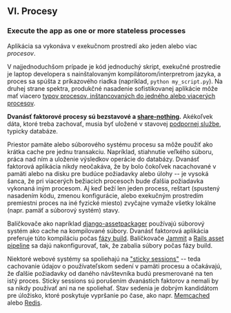 ## VI. Procesy
### Execute the app as one or more stateless processes

Aplikácia sa vykonáva v exekučnom prostredí ako jeden alebo viac *procesov*.

V najjednoduchšom prípade je kód jednoduchý skript, exekučné prostredie je laptop developera s nainštalovaným kompilátorom/interpretrom jazyka, a proces sa spúšta z príkazového riadka (napríklad, `python my_script.py`).  Na druhej strane spektra, produkčné nasadenie sofistikovanej aplikácie môže mať viacero [typov procesov, inštancovaných do jedného alebo viacerých procesov](./concurrency).

**Dvanásť faktorové procesy sú bezstavové a [share-nothing](https://en.wikipedia.org/wiki/Shared_nothing_architecture).**  Akékoľvek dáta, ktoré treba zachovať, musia byť uložené v stavovej [podpornej službe](./backing-services), typicky databáze.

Priestor pamäte alebo súborového systému procesu sa môže použiť ako krátka cache pre jednu transakciu.  Napríklad, stiahnutie veľkého súboru, práca nad ním a uloženie výsledkov operácie do databázy.  Dvanásť faktorová aplikácia nikdy neočakáva, že by bolo čokoľvek nacachované v pamäti alebo na disku pre budúce požiadavky alebo úlohy -- je vysoká šanca, že pri viacerých bežiacich procesoch bude ďalšia požiadavka vykonaná iným procesom. Aj keď beží len jeden process, reštart (spustený nasadením kódu, zmenou konfigurácie, alebo exekučným prostredím premiestni proces na iné fyzické miesto) zvyčajne vymaže všetky lokálne (napr. pamäť a súborový systém) stavy.

Balíčkovače ako napríklad [django-assetpackager](http://code.google.com/p/django-assetpackager/) používajú súborový systém ako cache na kompilované súbory.  Dvanásť faktorová aplikácia preferuje túto kompiláciu počas [fázy build](/build-release-run). Balíčkovače [Jammit](http://documentcloud.github.com/jammit/) a [Rails asset pipeline](http://ryanbigg.com/guides/asset_pipeline.html) sa dajú nakonfigurovať, tak, že zabalia súbory počas fázy build.

Niektoré webové systémy sa spoliehajú na ["sticky sessions"](https://en.wikipedia.org/wiki/Load_balancing_%28computing%29#Persistence) -- teda cachovanie údajov o používateľskom sedení v pamäti procesu a očakávajú, že ďalšie požiadavky od daného návštevníka budú presmerované na ten istý proces.  Sticky sessions sú porušením dvanástich faktorov a nemali by sa nikdy používať ani na ne spoliehať.  Stav sedenia je dobrým kandidátom pre úložisko, ktoré poskytuje vypršanie po čase, ako napr. [Memcached](https://memcached.org/) alebo [Redis](http://redis.io/).
